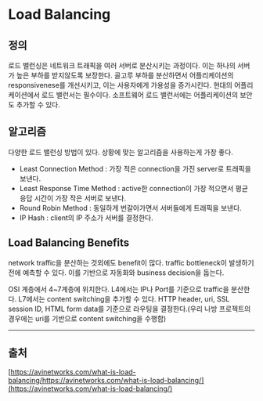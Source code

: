 # Load Balancing

## 정의

로드 밸런싱은 네트워크 트래픽을 여러 서버로 분산시키는 과정이다. 이는 하나의 서버가 높은 부하를 받지않도록 보장한다. 골고루 부하를 분산하면서 어플리케이션의 responsivenese를 개선시키고, 이는 사용자에게 가용성을 증가시킨다. 현대의 어플리케이션에서 로드 밸런서는 필수이다. 소프트웨어 로드 밸런서에는 어플리케이션의 보안도 추가할 수 있다.

## 알고리즘

다양한 로드 밸런싱 방법이 있다. 상황에 맞는 알고리즘을 사용하는게 가장 좋다.

-   Least Connection Method : 가장 적은 connection을 가진 server로 트래픽을 보낸다.
-   Least Response Time Method : active한 connection이 가장 적으면서 평균 응답 시간이 가장 작은 서버로 보낸다.
-   Round Robin Method : 동일하게 번갈아가면서 서버들에게 트래픽을 보낸다.
-   IP Hash : client의 IP 주소가 서버를 결정한다.

## Load Balancing Benefits

network traffic을 분산하는 것외에도 benefit이 많다.
traffic bottleneck이 발생하기 전에 예측할 수 있다. 이를 기반으로 자동화와 business decision을 돕는다.

OSI 계층에서 4~7계층에 위치한다.
L4에서는 IP나 Port를 기준으로 traffic을 분산한다.
L7에서는 content switching을 추가할 수 있다. HTTP header, uri, SSL session ID, HTML form data를 기준으로 라우팅을 결정한다.(우리 나방 프로젝트의 경우에는 uri를 기반으로 content switching을 수행함)

---

## 출처

[https://avinetworks.com/what-is-load-balancing/https://avinetworks.com/what-is-load-balancing/](https://avinetworks.com/what-is-load-balancing/)
